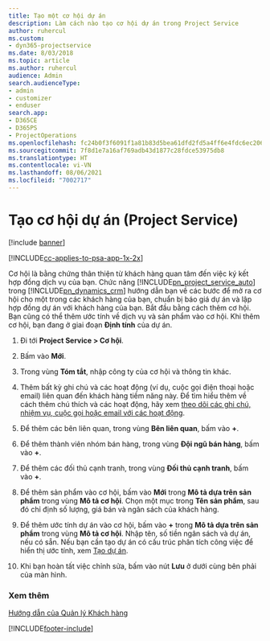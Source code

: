 ```yaml
---
title: Tạo một cơ hội dự án
description: Làm cách nào tạo cơ hội dự án trong Project Service
author: ruhercul
ms.custom:
- dyn365-projectservice
ms.date: 8/03/2018
ms.topic: article
ms.author: ruhercul
audience: Admin
search.audienceType:
- admin
- customizer
- enduser
search.app:
- D365CE
- D365PS
- ProjectOperations
ms.openlocfilehash: fc24b0f3f6091f1a81b83d5bea61dfd2fd5a4ff6e4fdc6ec206f15460f364db1
ms.sourcegitcommit: 7f8d1e7a16af769adb43d1877c28fdce53975db8
ms.translationtype: HT
ms.contentlocale: vi-VN
ms.lasthandoff: 08/06/2021
ms.locfileid: "7002717"
---
```

# <a name="create-a-project-opportunity-project-service"></a>Tạo cơ hội dự án (Project Service)

[!include [banner](../includes/psa-now-project-operations.md)]

[!INCLUDE[cc-applies-to-psa-app-1x-2x](../includes/cc-applies-to-psa-app-1x-2x.md)]

Cơ hội là bằng chứng thân thiện từ khách hàng quan tâm đến việc ký kết hợp đồng dịch vụ của bạn. Chức năng [!INCLUDE[pn_project_service_auto](../includes/pn-project-service-auto.md)] trong [!INCLUDE[pn_dynamics_crm](../includes/pn-dynamics-crm.md)] hướng dẫn bạn về các bước để mở ra cơ hội cho một trong các khách hàng của bạn, chuẩn bị báo giá dự án và lập hợp đồng dự án với khách hàng của bạn. Bắt đầu bằng cách thêm cơ hội. Bạn cũng có thể thêm ước tính về dịch vụ và sản phẩm vào cơ hội. Khi thêm cơ hội, bạn đang ở giai đoạn **Định tính** của dự án.  
  
1.  Đi tới **Project Service > Cơ hội**.  
  
2.  Bấm vào **Mới**.  
  
3.  Trong vùng **Tóm tắt**, nhập công ty của cơ hội và thông tin khác.  
  
4.  Thêm bất kỳ ghi chú và các hoạt động (ví dụ, cuộc gọi điện thoại hoặc email) liên quan đến khách hàng tiềm năng này. Để tìm hiểu thêm về cách thêm chú thích và các hoạt động, hãy xem [theo dõi các ghi chú, nhiệm vụ, cuộc gọi hoặc email với các hoạt động](/dynamics365/customerengagement/on-premises/basics/work-with-activities).  
  
5.  Để thêm các bên liên quan, trong vùng **Bên liên quan**, bấm vào **+**.  
  
6.  Để thêm thành viên nhóm bán hàng, trong vùng **Đội ngũ bán hàng**, bấm vào **+**.  
  
7.  Để thêm các đối thủ cạnh tranh, trong vùng **Đối thủ cạnh tranh**, bấm vào **+**.  
  
8.  Để thêm sản phẩm vào cơ hội, bấm vào **Mới** trong **Mô tả dựa trên sản phẩm** trong vùng **Mô tả cơ hội**. Chọn một mục trong **Tên sản phẩm**, sau đó chỉ định số lượng, giá bán và ngân sách của khách hàng.  
  
9. Để thêm ước tính dự án vào cơ hội, bấm vào **+** trong **Mô tả dựa trên sản phẩm** trong vùng **Mô tả cơ hội**. Nhập tên, số tiền ngân sách và dự án, nếu có sẵn. Nếu bạn cần tạo dự án có cấu trúc phân tích công việc để hiển thị ước tính, xem [Tạo dự án](../psa/create-project.md).  
  
10. Khi bạn hoàn tất việc chỉnh sửa, bấm vào nút **Lưu** ở dưới cùng bên phải của màn hình.  
  
### <a name="see-also"></a>Xem thêm  
 [Hướng dẫn của Quản lý Khách hàng](../psa/account-manager-guide.md)


[!INCLUDE[footer-include](../includes/footer-banner.md)]